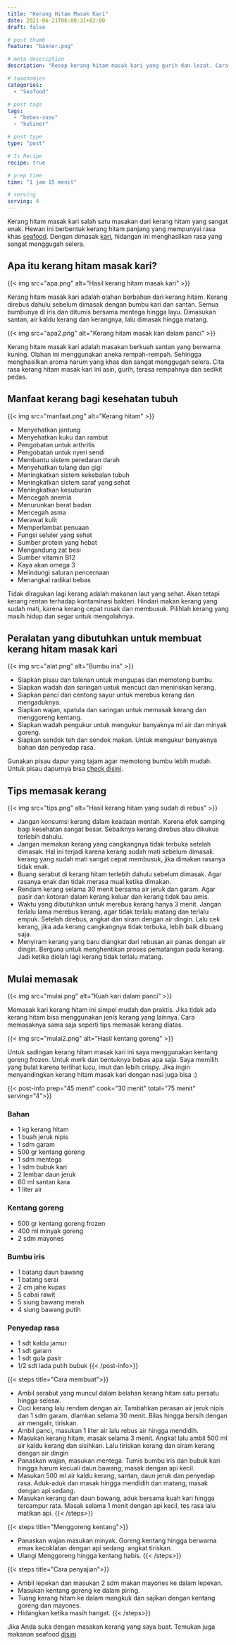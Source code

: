 ```yaml
---
title: "Kerang Hitam Masak Kari"
date: 2021-06-21T06:00:31+02:00
draft: false

# post thumb
feature: "banner.png"

# meta description
description: "Resep kerang hitam masak kari yang gurih dan lezat. Cara memasak kerang hitam ini tergolong mudah untuk dipelajari."

# taxonomies
categories:
  - "Seafood"

# post tags
tags:
  - "bebas-susu"
  - "kuliner"

# post type
type: "post"

# Is Recipe
recipe: true

# prep time
time: "1 jam 15 menit"

# serving
serving: 4
---
```

Kerang hitam masak kari salah satu masakan dari kerang hitam yang sangat enak. Hewan ini berbentuk kerang hitam panjang yang mempunyai rasa khas [seafood](/categories/seafood/). Dengan dimasak [kari](/resep/kari-ayam/), hidangan ini menghasilkan rasa yang sangat menggugah selera.

## Apa itu kerang hitam masak kari?

{{< img src="apa.png" alt="Hasil kerang hitam masak kari" >}}

Kerang hitam masak kari adalah olahan berbahan dari kerang hitam. Kerang direbus dahulu sebelum dimasak dengan bumbu kari dan santan. Semua bumbunya di iris dan ditumis bersama mentega hingga layu. Dimasukan santan, air kaldu kerang dan kerangnya, lalu dimasak hingga matang.

{{< img src="apa2.png" alt="Kerang hitam masak kari dalam panci" >}}

Kerang hitam masak kari adalah masakan berkuah santan yang berwarna kuning. Olahan ini menggunakan aneka rempah-rempah. Sehingga menghasilkan aroma harum yang khas dan sangat menggugah selera. Cita rasa kerang hitam masak kari ini asin, gurih, terasa rempahnya dan sedikit pedas.

## Manfaat kerang bagi kesehatan tubuh

{{< img src="manfaat.png" alt="Kerang hitam" >}}

-   Menyehatkan jantung
-   Menyehatkan kuku dan rambut
-   Pengobatan untuk arthritis
-   Pengobatan untuk nyeri sendi
-   Membantu sistem peredaran darah
-   Menyehatkan tulang dan gigi
-   Meningkatkan sistem kekebalan tubuh
-   Meningkatkan sistem saraf yang sehat
-   Meningkatkan kesuburan
-   Mencegah anemia
-   Menurunkan berat badan
-   Mencegah asma
-   Merawat kulit
-   Memperlambat penuaan
-   Fungsi seluler yang sehat
-   Sumber protein yang hebat
-   Mengandung zat besi
-   Sumber vitamin B12
-   Kaya akan omega 3
-   Melindungi saluran pencernaan
-   Menangkal radikal bebas

Tidak diragukan lagi kerang adalah makanan laut yang sehat. Akan tetapi kerang rentan terhadap kontaminasi bakteri. Hindari makan kerang yang sudah mati, karena kerang cepat rusak dan membusuk. Pilihlah kerang yang masih hidup dan segar untuk mengolahnya.

## Peralatan yang dibutuhkan untuk membuat kerang hitam masak kari

{{< img src="alat.png" alt="Bumbu iris" >}}

-   Siapkan pisau dan talenan untuk mengupas dan memotong bumbu.
-   Siapkan wadah dan saringan untuk mencuci dan meniriskan kerang.
-   Siapkan panci dan centong sayur untuk merebus kerang dan mengaduknya.
-   Siapkan wajan, spatula dan saringan untuk memasak kerang dan menggoreng kentang.
-   Siapkan wadah pengukur untuk mengukur banyaknya ml air dan minyak goreng.
-   Siapkan sendok teh dan sendok makan. Untuk mengukur banyaknya bahan dan penyedap rasa.

Gunakan pisau dapur yang tajam agar memotong bumbu lebih mudah. Untuk pisau dapurnya bisa [check disini](https://s.click.aliexpress.com/e/_AeB8hl).

## Tips memasak kerang

{{< img src="tips.png" alt="Hasil kerang hitam yang sudah di rebus" >}}

-   Jangan konsumsi kerang dalam keadaan mentah. Karena efek samping bagi kesehatan sangat besar. Sebaiknya kerang direbus atau dikukus terlebih dahulu.
-   Jangan memakan kerang yang cangkangnya tidak terbuka setelah dimasak. Hal ini terjadi karena kerang sudah mati sebelum dimasak. kerang yang sudah mati sangat cepat membusuk, jika dimakan rasanya tidak enak.
-   Buang serabut di kerang hitam terlebih dahulu sebelum dimasak. Agar rasanya enak dan tidak merasa mual ketika dimakan.
-   Rendam kerang selama 30 menit bersama air jeruk dan garam. Agar pasir dan kotoran dalam kerang keluar dan kerang tidak bau amis.
-   Waktu yang dibutuhkan untuk merebus kerang hanya 3 menit. Jangan terlalu lama merebus kerang, agar tidak terlalu matang dan terlalu empuk. Setelah direbus, angkat dan siram dengan air dingin. Lalu cek kerang, jika ada kerang cangkangnya tidak terbuka, lebih baik dibuang saja.
-   Menyiram kerang yang baru diangkat dari rebusan air panas dengan air dingin. Berguna untuk menghentikan proses pematangan pada kerang. Jadi ketika diolah lagi kerang tidak terlalu matang.

## Mulai memasak

{{< img src="mulai.png" alt="Kuah kari dalam panci" >}}

Memasak kari kerang hitam ini simpel mudah dan praktis. Jika tidak ada kerang hitam bisa menggunakan jenis kerang yang lainnya. Cara memasaknya sama saja seperti tips memasak kerang diatas.

{{< img src="mulai2.png" alt="Hasil kentang goreng" >}}

Untuk sadingan kerang hitam masak kari ini saya menggunakan kentang goreng frozen. Untuk merk dan bentuknya bebas apa saja. Saya memilih yang bulat karena terlihat lucu, imut dan lebih crispy. Jika ingin menyandingkan kerang hitam masak kari dengan nasi juga bisa :)

{{< post-info prep="45 menit" cook="30 menit" total="75 menit" serving="4">}}

### Bahan

-   1 kg kerang hitam
-   1 buah jeruk nipis
-   1 sdm garam
-   500 gr kentang goreng
-   1 sdm mentega
-   1 sdm bubuk kari
-   2 lembar daun jeruk
-   60 ml santan kara
-   1 liter air

### Kentang goreng

-   500 gr kentang goreng frozen
-   400 ml minyak goreng
-   2 sdm mayones

### Bumbu iris

-   1 batang daun bawang
-   1 batang serai
-   2 cm jahe kupas
-   5 cabai rawit
-   5 siung bawang merah
-   4 siung bawang putih

### Penyedap rasa

-   1 sdt kaldu jamur
-   1 sdt garam
-   1 sdt gula pasir
-   1/2 sdt lada putih bubuk
{{< /post-info>}}

{{< steps title="Cara membuat">}}
-   Ambil serabut yang muncul dalam belahan kerang hitam satu persatu hingga selesai.
-   Cuci kerang lalu rendam dengan air. Tambahkan perasan air jeruk nipis dan 1 sdm garam, diamkan selama 30 menit. Bilas hingga bersih dengan air mengalir, tiriskan.
-   Ambil panci, masukan 1 liter air lalu rebus air hingga mendidih.
-   Masukan kerang hitam, masak selama 3 menit. Angkat lalu ambil 500 ml air kaldu kerang dan sisihkan. Lalu tiriskan kerang dan siram kerang dengan air dingin
-   Panaskan wajan, masukan mentega. Tumis bumbu iris dan bubuk kari hingga harum kecuali daun bawang, masak dengan api kecil.
-   Masukan 500 ml air kaldu kerang, santan, daun jeruk dan penyedap rasa. Aduk-aduk dan masak hingga mendidih dan matang, masak dengan api sedang.
-   Masukan kerang dan daun bawang, aduk bersama kuah kari hingga tercampur rata. Masak selama 1 menit dengan api kecil, tes rasa lalu matikan api.
{{< /steps>}}

{{< steps title="Menggoreng kentang">}}
-   Panaskan wajan masukan minyak. Goreng kentang hingga berwarna emas kecoklatan dengan api sedang. angkat tiriskan.
-   Ulangi Menggoreng hingga kentang habis.
{{< /steps>}}

{{< steps title="Cara penyajian">}}
-   Ambil lepekan dan masukan 2 sdm makan mayones ke dalam lepekan.
-   Masukan kentang goreng ke dalam piring.
-   Tuang kerang hitam ke dalam mangkuk dan sajikan dengan kentang goreng dan mayones.
-   Hidangkan ketika masih hangat.
{{< /steps>}}

Jika Anda suka dengan masakan kerang yang saya buat. Temukan juga makanan seafood [disini](/categories/seafood/)